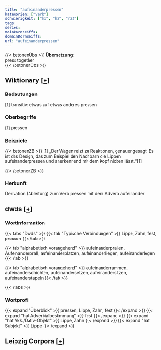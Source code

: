 ```yaml
---
title: "aufeinanderpressen"
kategorien: ["Verb"]
schwierigkeit: ["k1", "h2", "r22"]
tags:
series:
mainDornseiffs:
domainDornseiffs:
url: "aufeinanderpressen"
---
```


{{< betonenÜbs >}}
**Übersetzung:**  
press together  
{{< /betonenÜbs >}}

## Wiktionary [[+](https://de.wiktionary.org/wiki/aufeinanderpressen)]

### Bedeutungen
[1] transitiv: etwas auf etwas anderes pressen  

### Oberbegriffe
[1] pressen  

### Beispiele
{{< betonenZB >}}
[1] „Der Wagen reizt zu Reaktionen, genauer gesagt: Es ist das Design, das zum Beispiel den Nachbarn die Lippen aufeinanderpressen und anerkennend mit dem Kopf nicken lässt.“[1]  

{{< /betonenZB >}}
### Herkunft
Derivation (Ableitung) zum Verb pressen mit dem Adverb aufeinander  



## dwds [[+](https://www.dwds.de/wb/aufeinanderpressen)]

### Wortinformation
{{< tabs "Dwds" >}}
{{< tab "Typische Verbindungen" >}}
Lippe, Zahn, fest, pressen
{{< /tab >}}

{{< tab "alphabetisch vorangehend" >}}
aufeinanderprallen, Aufeinanderprall, aufeinanderplatzen, aufeinanderliegen, aufeinanderlegen
{{< /tab >}}

{{< tab "alphabetisch vorangehend" >}}
aufeinanderrammen, aufeinanderschichten, aufeinandersetzen, aufeinandersitzen, aufeinanderstapeln
{{< /tab >}}

{{< /tabs >}}

### Wortprofil
{{< expand "Überblick" >}} pressen, Lippe, Zahn, fest {{< /expand >}}
{{< expand "hat Adverbialbestimmung" >}} fest {{< /expand >}}
{{< expand "hat Akk./Dativ-Objekt" >}} Lippe, Zahn {{< /expand >}}
{{< expand "hat Subjekt" >}} Lippe {{< /expand >}}

## Leipzig Corpora [[+](https://corpora.uni-leipzig.de/en/res?word=aufeinanderpressen&corpusId=deu_newscrawl-public_2018)]

